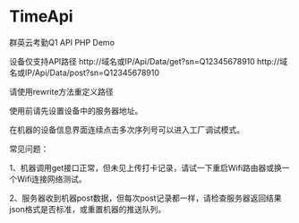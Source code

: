 # TimeApi
群英云考勤Q1 API PHP Demo

设备仅支持API路径
http://域名或IP/Api/Data/get?sn=Q12345678910
http://域名或IP/Api/Data/post?sn=Q12345678910

请使用rewrite方法重定义路径

使用前请先设置设备中的服务器地址。

在机器的设备信息界面连续点击多次序列号可以进入工厂调试模式。

常见问题：

1、机器调用get接口正常，但未见上传打卡记录，请试一下重启Wifi路由器或换一个Wifi连接网络测试。

2、服务器收到机器post数据，但每次post记录都一样，请检查服务器返回结果json格式是否标准，或重置机器的推送队列。


